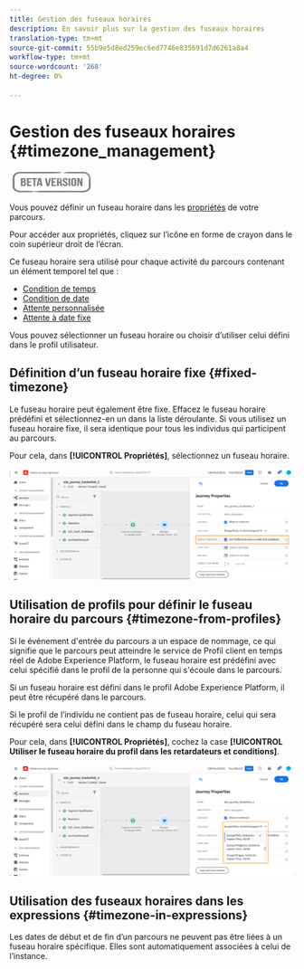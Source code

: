 ```yaml
---
title: Gestion des fuseaux horaires
description: En savoir plus sur la gestion des fuseaux horaires
translation-type: tm+mt
source-git-commit: 55b9e5d8ed259ec6ed7746e835691d7d6261a8a4
workflow-type: tm+mt
source-wordcount: '268'
ht-degree: 0%

---
```


# Gestion des fuseaux horaires {#timezone_management}

![](../assets/do-not-localize/badge.png)

Vous pouvez définir un fuseau horaire dans les [propriétés](../building-journeys/journey-gs.md#change-properties) de votre parcours.

Pour accéder aux propriétés, cliquez sur l’icône en forme de crayon dans le coin supérieur droit de l’écran.

Ce fuseau horaire sera utilisé pour chaque activité du parcours contenant un élément temporel tel que :

* [Condition de temps](../building-journeys/condition-activity.md#time_condition)
* [Condition de date](../building-journeys/condition-activity.md#date_condition)
* [Attente personnalisée](../building-journeys/wait-activity.md#custom)
* [Attente à date fixe](../building-journeys/wait-activity.md#fixed_date)

Vous pouvez sélectionner un fuseau horaire ou choisir d’utiliser celui défini dans le profil utilisateur.

## Définition d’un fuseau horaire fixe {#fixed-timezone}

Le fuseau horaire peut également être fixe. Effacez le fuseau horaire prédéfini et sélectionnez-en un dans la liste déroulante. Si vous utilisez un fuseau horaire fixe, il sera identique pour tous les individus qui participent au parcours.

Pour cela, dans **[!UICONTROL Propriétés]**, sélectionnez un fuseau horaire.

![](../assets/journey73.png)

## Utilisation de profils pour définir le fuseau horaire du parcours {#timezone-from-profiles}

Si le événement d&#39;entrée du parcours a un espace de nommage, ce qui signifie que le parcours peut atteindre le service de Profil client en temps réel de Adobe Experience Platform, le fuseau horaire est prédéfini avec celui spécifié dans le profil de la personne qui s&#39;écoule dans le parcours.

Si un fuseau horaire est défini dans le profil Adobe Experience Platform, il peut être récupéré dans le parcours.

Si le profil de l’individu ne contient pas de fuseau horaire, celui qui sera récupéré sera celui défini dans le champ du fuseau horaire.

Pour cela, dans **[!UICONTROL Propriétés]**, cochez la case **[!UICONTROL Utiliser le fuseau horaire du profil dans les retardateurs et conditions]**.

![](../assets/journey72.png)

## Utilisation des fuseaux horaires dans les expressions {#timezone-in-expressions}

Les dates de début et de fin d’un parcours ne peuvent pas être liées à un fuseau horaire spécifique. Elles sont automatiquement associées à celui de l’instance.
